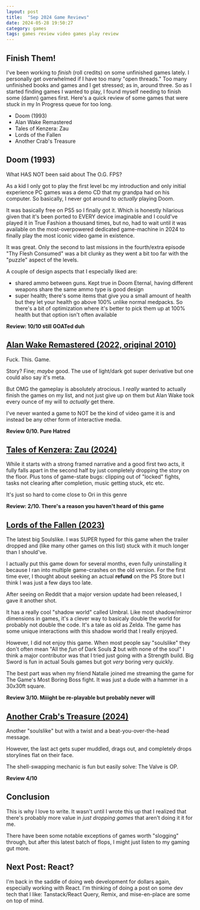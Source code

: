 ```yaml
---
layout: post
title:  "Sep 2024 Game Reviews"
date: 2024-05-28 19:50:27
category: games
tags: games review video games play review
---
```


## Finish Them!

I've been working to *finish* (roll credits) on some unfinished games lately. I personally get overwhelmed if I have too many "open threads." Too many unfinished books and games and I get stressed; as in, around three. So as I started finding games I wanted to play, I found myself needing to finish some (damn) games first. Here's a quick review of some games that were stuck in my In Progress queue for too long.

- Doom (1993)
- Alan Wake Remastered
- Tales of Kenzera: Zau
- Lords of the Fallen
- Another Crab's Treasure 

## Doom (1993)

What HAS NOT been said about The O.G. FPS?

As a kid I only got to play the first level bc my introduction and only initial experience PC games was a demo CD that my grandpa had on his computer. So basically, I never got around to *actually* playing Doom.

It was basically free on PS5 so I finally got it. Which is honestly hilarious given that it's been ported to EVERY device imaginable and I could've played it in True Fashion a thousand times, but no, had to wait until it was available on the most-overpowered dedicated game-machine in 2024 to finally play the most iconic video game in existence.

It was great. Only the second to last missions in the fourth/extra episode "Thy Flesh Consumed" was a bit clunky as they went a bit too far with the "puzzle" aspect of the levels.

A couple of design aspects that I especially liked are:
- shared ammo between guns. Kept true in Doom Eternal, having different weapons share the same ammo type is good design
- super health; there's some items that give you a small amount of health but they let your health go above 100% unlike normal medpacks. So there's a bit of optimization where it's better to pick them up at 100% health but that option isn't often available

**Review: 10/10 still GOATed duh**

## [Alan Wake Remastered (2022, original 2010)](https://www.alanwake.com/remastered/)

Fuck. This. Game.

Story? Fine; *maybe* good. The use of light/dark got super derivative but one could also say it's meta.

But OMG the gameplay is absolutely atrocious. I *really* wanted to actually finish the games on my list, and not just give up on them but Alan Wake took every ounce of my will to *actually* get there.

I've never wanted a game to NOT be the kind of video game it is and instead be any other form of interactive media.

**Review 0/10. Pure Hatred**

## [Tales of Kenzera: Zau (2024)](https://store.steampowered.com/app/2316580/Tales_of_Kenzera_ZAU/)

While it starts with a strong framed narrative and a good first two acts, it fully falls apart in the second half by just completely dropping the story on the floor. Plus tons of game-state bugs: clipping out of "locked" fights, tasks not clearing after completion, music getting stuck, etc etc.

It's just so hard to come close to Ori in this genre

**Review: 2/10. There's a reason you haven't heard of this game**

## [Lords of the Fallen (2023)](https://lordsofthefallen.com/)

The latest big Soulslike. I was SUPER hyped for this game when the trailer dropped and (like many other games on this list) stuck with it much longer than I should've.

I actually put this game down for several months, even fully uninstalling it because I ran into multiple game-crashes on the old version. For the first time ever, I thought about seeking an actual **refund** on the PS Store but I think I was just a few days too late.

After seeing on Reddit that a major version update had been released, I gave it another shot.

It has a really cool "shadow world" called Umbral. Like most shadow/mirror dimensions in games, it's a clever way to basicaly double the world for probably not double the code. It's a tale as old as Zelda. The game has some unique interactions with this shadow world that I really enjoyed.

However, I did not enjoy this game. When most people say "soulslike" they don't often mean "All the *fun* of Dark Souls **2** but with none of the soul" I think a major contributor was that I tried just going with a Strength build. Big Sword is fun in actual Souls games but got *very* boring very quickly.

The best part was when my friend Natalie joined me streaming the game for The Game's Most Boring Boss fight. It was just a dude with a hammer in a 30x30ft square.

**Review 3/10. Miiight be re-playable but probably never will**


## [Another Crab's Treasure (2024)](https://store.steampowered.com/app/1887840/Another_Crabs_Treasure/)

Another "soulslike" but with a twist and a beat-you-over-the-head message.

However, the last act gets super muddled, drags out, and completely drops storylines flat on their face.

The shell-swapping mechanic is fun but easily solve: The Valve is OP.

**Review 4/10**

## Conclusion

This is why I love to write. It wasn't until I wrote this up that I realized that there's probably more value in *just dropping games* that aren't doing it it for me.

There have been some notable exceptions of games worth "slogging" through, but after this latest batch of flops, I might just listen to my gaming gut more.

## Next Post: React?

I'm back in the saddle of doing web development for dollars again, especially working with React. I'm thinking of doing a post on some dev tech that I like: Tanstack/React Query, Remix, and mise-en-place are some on top of mind.